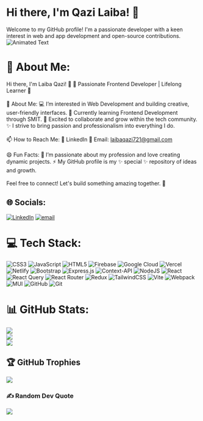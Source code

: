 # Hi there, I'm Qazi Laiba! 👋
Welcome to my GitHub profile! I'm a passionate developer with a keen interest in web and app development and open-source contributions.
![Animated Text](https://readme-typing-svg.herokuapp.com?font=Fira+Code&size=24&duration=3000&color=FF7F50&center=true&vCenter=true&width=800&height=50&lines=Welcome+to+my+GitHub+Profile!;I+am+a+Passionate+Developer;Let's+build+something+amazing+together!)
# 💫 About Me:
Hi there, I'm Laiba Qazi! 👋 🌟 Passionate Frontend Developer | Lifelong Learner 🌟<br><br>👀 About Me: 💻 I’m interested in Web Development and building creative, user-friendly interfaces. 🌱 Currently learning Frontend Development through SMIT. 💞️ Excited to collaborate and grow within the tech community. ✨ I strive to bring passion and professionalism into everything I do.<br><br>📫 How to Reach Me: 💼 LinkedIn 📧 Email: laibaqazi721@gmail.com<br><br>😄 Fun Facts: 🌈 I’m passionate about my profession and love creating dynamic projects. ⚡ My GitHub profile is my ✨ special ✨ repository of ideas and growth.<br><br>Feel free to connect! Let's build something amazing together. 🚀


## 🌐 Socials:
[![LinkedIn](https://img.shields.io/badge/LinkedIn-%230077B5.svg?logo=linkedin&logoColor=white)](https://linkedin.com/in/https://www.linkedin.com/in/laiba-qazi/) [![email](https://img.shields.io/badge/Email-D14836?logo=gmail&logoColor=white)](mailto:laibaqazi721@gmail.com) 

# 💻 Tech Stack:
![CSS3](https://img.shields.io/badge/css3-%231572B6.svg?style=flat&logo=css3&logoColor=white) ![JavaScript](https://img.shields.io/badge/javascript-%23323330.svg?style=flat&logo=javascript&logoColor=%23F7DF1E) ![HTML5](https://img.shields.io/badge/html5-%23E34F26.svg?style=flat&logo=html5&logoColor=white) ![Firebase](https://img.shields.io/badge/firebase-%23039BE5.svg?style=flat&logo=firebase) ![Google Cloud](https://img.shields.io/badge/GoogleCloud-%234285F4.svg?style=flat&logo=google-cloud&logoColor=white) ![Vercel](https://img.shields.io/badge/vercel-%23000000.svg?style=flat&logo=vercel&logoColor=white) ![Netlify](https://img.shields.io/badge/netlify-%23000000.svg?style=flat&logo=netlify&logoColor=#00C7B7) ![Bootstrap](https://img.shields.io/badge/bootstrap-%238511FA.svg?style=flat&logo=bootstrap&logoColor=white) ![Express.js](https://img.shields.io/badge/express.js-%23404d59.svg?style=flat&logo=express&logoColor=%2361DAFB) ![Context-API](https://img.shields.io/badge/Context--Api-000000?style=flat&logo=react) ![NodeJS](https://img.shields.io/badge/node.js-6DA55F?style=flat&logo=node.js&logoColor=white) ![React](https://img.shields.io/badge/react-%2320232a.svg?style=flat&logo=react&logoColor=%2361DAFB) ![React Query](https://img.shields.io/badge/-React%20Query-FF4154?style=flat&logo=react%20query&logoColor=white) ![React Router](https://img.shields.io/badge/React_Router-CA4245?style=flat&logo=react-router&logoColor=white) ![Redux](https://img.shields.io/badge/redux-%23593d88.svg?style=flat&logo=redux&logoColor=white) ![TailwindCSS](https://img.shields.io/badge/tailwindcss-%2338B2AC.svg?style=flat&logo=tailwind-css&logoColor=white) ![Vite](https://img.shields.io/badge/vite-%23646CFF.svg?style=flat&logo=vite&logoColor=white) ![Webpack](https://img.shields.io/badge/webpack-%238DD6F9.svg?style=flat&logo=webpack&logoColor=black) ![MUI](https://img.shields.io/badge/MUI-%230081CB.svg?style=flat&logo=mui&logoColor=white) ![GitHub](https://img.shields.io/badge/github-%23121011.svg?style=flat&logo=github&logoColor=white) ![Git](https://img.shields.io/badge/git-%23F05033.svg?style=flat&logo=git&logoColor=white)
# 📊 GitHub Stats:
![](https://github-readme-stats.vercel.app/api?username=Laibaqazi08&theme=dark&hide_border=false&include_all_commits=false&count_private=false)<br/>
![](https://github-readme-streak-stats.herokuapp.com/?user=Laibaqazi08&theme=dark&hide_border=false)<br/>
![](https://github-readme-stats.vercel.app/api/top-langs/?username=Laibaqazi08&theme=dark&hide_border=false&include_all_commits=false&count_private=false&layout=compact)

## 🏆 GitHub Trophies
![](https://github-profile-trophy.vercel.app/?username=Laibaqazi08&theme=radical&no-frame=false&no-bg=true&margin-w=4)

### ✍️ Random Dev Quote
![](https://quotes-github-readme.vercel.app/api?type=horizontal&theme=radical)

